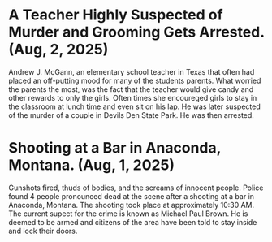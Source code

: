 # A Teacher Highly Suspected of Murder and Grooming Gets Arrested. (Aug, 2, 2025)
Andrew J. McGann, an elementary school teacher in Texas that often had
placed an off-putting mood for many of the students parents. What worried
the parents the most, was the fact that the teacher would give candy and
other rewards to only the girls. Often times she encoureged girls to stay
in the classroom at lunch time and even sit on his lap. He was later
suspected of the murder of a couple in Devils Den State Park. He was
then arrested.

# Shooting at a Bar in Anaconda, Montana. (Aug, 1, 2025)
Gunshots fired, thuds of bodies, and the screams of innocent people. Police found 4 
people pronounced dead at the scene after a shooting at a bar in Anaconda, Montana.
The shooting took place at approximately  10:30 AM. The current supect for the crime
is known as Michael Paul Brown. He is deemed to be armed and citizens of the area have
been told to stay inside and lock their doors.
